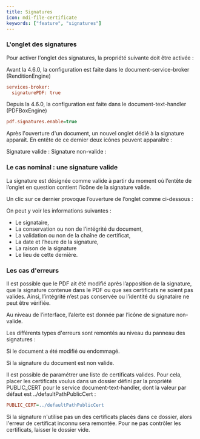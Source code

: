 ```yaml
---
title: Signatures
icon: mdi-file-certificate
keywords: ["feature", "signatures"]
---
```

### L'onglet des signatures


Pour activer l'onglet des signatures, la propriété suivante doit être activée : 

Avant la 4.6.0, la configuration est faite dans le document-service-broker (RenditionEngine)


```cfg
services-broker:
  signaturePDF: true
```


Depuis la 4.6.0, la configuration est faite dans le document-text-handler (PDFBoxEngine)


```cfg
pdf.signatures.enable=true
```



Après l'ouverture d'un document, un nouvel onglet dédié à la signature apparaît. En entête de ce dernier deux icônes peuvent apparaître :

Signature valide :
Signature non-valide :

### Le cas nominal : une signature valide

La signature est désignée comme valide à partir du moment où l’entête de l’onglet en question contient l’icône de la signature valide.

Un clic sur ce dernier provoque l’ouverture de l’onglet comme ci-dessous :


On peut y voir les informations suivantes :

- Le signataire,
- La conservation ou non de l’intégrité du document,
- La validation ou non de la chaîne de certificat,
- La date et l’heure de la signature,
- La raison de la signature 
- Le lieu de cette dernière.

### Les cas d'erreurs

Il est possible que le PDF ait été modifié après l’apposition de la signature, que la signature contenue dans le PDF ou que ses certificats ne soient pas valides. 
Ainsi, l’intégrité n’est pas conservée ou l’identité du signataire ne peut être vérifiée.

Au niveau de l’interface, l’alerte est donnée par l’icône de signature non-valide.


Les différents types d'erreurs sont remontés au niveau du panneau des signatures :

Si le document a été modifié ou endommagé.

Si la signature du document est non valide.

Il est possible de paramétrer une liste de certificats valides.
  Pour cela, placer les certificats voulus dans un dossier défini par la propriété PUBLIC_CERT pour le service document-text-handler, dont la valeur par défaut est ../defaultPathPublicCert  :


```cfg
PUBLIC_CERT=../defaultPathPublicCert
```

Si la signature n'utilise pas un des certificats placés dans ce dossier, alors l'erreur de certificat inconnu sera remontée.
Pour ne pas contrôler les certificats, laisser le dossier vide.
